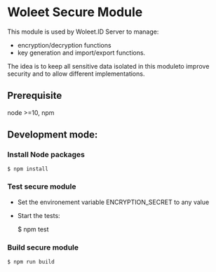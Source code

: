 # Woleet Secure Module

This module is used by Woleet.ID Server to manage:
- encryption/decryption functions
- key generation and import/export functions.

The idea is to keep all sensitive data isolated in this moduleto improve security and to allow different implementations.

## Prerequisite

node >=10, npm

## Development mode:

### Install Node packages

    $ npm install

### Test secure module

- Set the environement variable ENCRYPTION_SECRET to any value
- Start the tests:

    $ npm test

### Build secure module

    $ npm run build
